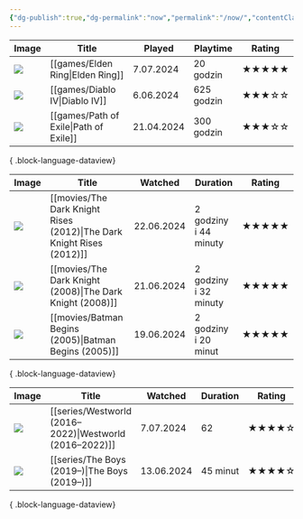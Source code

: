 ```yaml
---
{"dg-publish":true,"dg-permalink":"now","permalink":"/now/","contentClasses":"cards cards-cols-3"}
---
```



| Image                                                                           | Title                                     | Played     | Playtime   | Rating |
| ------------------------------------------------------------------------------- | ----------------------------------------- | ---------- | ---------- | ------ |
| ![](https://media.rawg.io/media/games/b29/b294fdd866dcdb643e7bab370a552855.jpg) | [[games/Elden Ring\|Elden Ring]]       | 7.07.2024  | 20 godzin  | ★★★★★  |
| ![](https://media.rawg.io/media/games/77d/77d51f8f4a07c3eecb0f8504027b1bf0.jpg) | [[games/Diablo IV\|Diablo IV]]         | 6.06.2024  | 625 godzin | ★★★☆☆  |
| ![](https://media.rawg.io/media/games/d0f/d0f91fe1d92332147e5db74e207cfc7a.jpg) | [[games/Path of Exile\|Path of Exile]] | 21.04.2024 | 300 godzin | ★★★☆☆  |

{ .block-language-dataview}

| Image                                                                                                                                   | Title                                                                    | Watched    | Duration              | Rating |
| --------------------------------------------------------------------------------------------------------------------------------------- | ------------------------------------------------------------------------ | ---------- | --------------------- | ------ |
| ![](https://m.media-amazon.com/images/M/MV5BMTk4ODQzNDY3Ml5BMl5BanBnXkFtZTcwODA0NTM4Nw@@._V1_SX300.jpg)                                 | [[movies/The Dark Knight Rises (2012)\|The Dark Knight Rises (2012)]] | 22.06.2024 | 2 godziny i 44 minuty | ★★★★★  |
| ![](https://m.media-amazon.com/images/M/MV5BMTMxNTMwODM0NF5BMl5BanBnXkFtZTcwODAyMTk2Mw@@._V1_SX300.jpg)                                 | [[movies/The Dark Knight (2008)\|The Dark Knight (2008)]]             | 21.06.2024 | 2 godziny i 32 minuty | ★★★★★  |
| ![](https://m.media-amazon.com/images/M/MV5BOTY4YjI2N2MtYmFlMC00ZjcyLTg3YjEtMDQyM2ZjYzQ5YWFkXkEyXkFqcGdeQXVyMTQxNzMzNDI@._V1_SX300.jpg) | [[movies/Batman Begins (2005)\|Batman Begins (2005)]]                 | 19.06.2024 | 2 godziny i 20 minut  | ★★★★★  |

{ .block-language-dataview}

| Image                                                                                                                                   | Title                                                      | Watched    | Duration | Rating |
| --------------------------------------------------------------------------------------------------------------------------------------- | ---------------------------------------------------------- | ---------- | -------- | ------ |
| ![](https://m.media-amazon.com/images/M/MV5BZDg1OWRiMTktZDdiNy00NTZlLTg2Y2EtNWRiMTcxMGE5YTUxXkEyXkFqcGdeQXVyMTM2MDY0OTYx._V1_SX300.jpg) | [[series/Westworld (2016–2022)\|Westworld (2016–2022)]] | 7.07.2024  | 62       | ★★★★☆  |
| ![](https://m.media-amazon.com/images/M/MV5BODI5NDUxNjAtZTIxYS00N2M1LWI5NmItODBmM2QyNTU4ZDY4XkEyXkFqcGdeQXVyMTM1NjM2ODg1._V1_SX300.jpg) | [[series/The Boys (2019–)\|The Boys (2019–)]]           | 13.06.2024 | 45 minut | ★★★★☆  |

{ .block-language-dataview}
